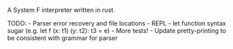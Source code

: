 A System F interpreter written in rust.

TODO:
    - Parser error recovery and file locations
    - REPL
    - let function syntax sugar (e.g. let f (x: t1) (y: t2): t3 = e)
    - More tests!
    - Update pretty-printing to be consistent with grammar for parser